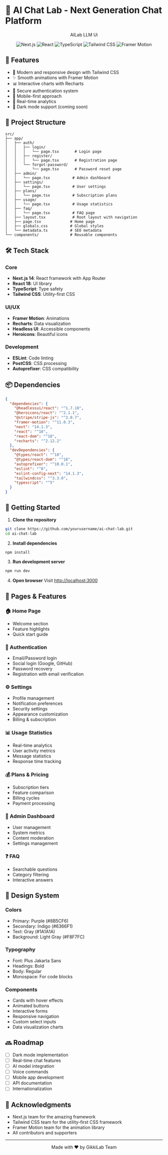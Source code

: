# 🤖 AI Chat Lab - Next Generation Chat Platform

<div align="center">
  AILab LLM Ui
  
  ![Next.js](https://img.shields.io/badge/Next.js-14.1.3-black)
  ![React](https://img.shields.io/badge/React-18.0.0-blue)
  ![TypeScript](https://img.shields.io/badge/TypeScript-5.0.0-blue)
  ![Tailwind CSS](https://img.shields.io/badge/Tailwind-3.3.0-38B2AC)
  ![Framer Motion](https://img.shields.io/badge/Framer_Motion-11.0.3-ff69b4)
</div>

## 🌟 Features

- 🎨 Modern and responsive design with Tailwind CSS
- ✨ Smooth animations with Framer Motion
- 📊 Interactive charts with Recharts
- 🔐 Secure authentication system
- 📱 Mobile-first approach
- 🎯 Real-time analytics
- 🌙 Dark mode support (coming soon)

## 📁 Project Structure

```
src/
├── app/
│   ├── auth/
│   │   ├── login/
│   │   │   └── page.tsx       # Login page
│   │   ├── register/
│   │   │   └── page.tsx       # Registration page
│   │   └── forgot-password/
│   │       └── page.tsx       # Password reset page
│   ├── admin/
│   │   └── page.tsx          # Admin dashboard
│   ├── settings/
│   │   └── page.tsx          # User settings
│   ├── plans/
│   │   └── page.tsx          # Subscription plans
│   ├── usage/
│   │   └── page.tsx          # Usage statistics
│   ├── faq/
│   │   └── page.tsx          # FAQ page
│   ├── layout.tsx            # Root layout with navigation
│   ├── page.tsx             # Home page
│   ├── globals.css          # Global styles
│   └── metadata.ts          # SEO metadata
└── components/              # Reusable components
```

## 🛠️ Tech Stack

### Core
- **Next.js 14**: React framework with App Router
- **React 18**: UI library
- **TypeScript**: Type safety
- **Tailwind CSS**: Utility-first CSS

### UI/UX
- **Framer Motion**: Animations
- **Recharts**: Data visualization
- **Headless UI**: Accessible components
- **Heroicons**: Beautiful icons

### Development
- **ESLint**: Code linting
- **PostCSS**: CSS processing
- **Autoprefixer**: CSS compatibility

## 📦 Dependencies

```json
{
  "dependencies": {
    "@headlessui/react": "^1.7.18",
    "@heroicons/react": "^2.1.1",
    "@stripe/stripe-js": "^3.0.7",
    "framer-motion": "^11.0.3",
    "next": "14.1.3",
    "react": "^18",
    "react-dom": "^18",
    "recharts": "^2.12.2"
  },
  "devDependencies": {
    "@types/react": "^18",
    "@types/react-dom": "^18",
    "autoprefixer": "^10.0.1",
    "eslint": "^8",
    "eslint-config-next": "14.1.3",
    "tailwindcss": "^3.3.0",
    "typescript": "^5"
  }
}
```

## 🚀 Getting Started

1. **Clone the repository**
```bash
git clone https://github.com/yourusername/ai-chat-lab.git
cd ai-chat-lab
```

2. **Install dependencies**
```bash
npm install
```

3. **Run development server**
```bash
npm run dev
```

4. **Open browser**
Visit [http://localhost:3000](http://localhost:3000)

## 📱 Pages & Features

### 🏠 Home Page
- Welcome section
- Feature highlights
- Quick start guide

### 🔐 Authentication
- Email/Password login
- Social login (Google, GitHub)
- Password recovery
- Registration with email verification

### ⚙️ Settings
- Profile management
- Notification preferences
- Security settings
- Appearance customization
- Billing & subscription

### 📊 Usage Statistics
- Real-time analytics
- User activity metrics
- Message statistics
- Response time tracking

### 💰 Plans & Pricing
- Subscription tiers
- Feature comparison
- Billing cycles
- Payment processing

### 👑 Admin Dashboard
- User management
- System metrics
- Content moderation
- Settings management

### ❓ FAQ
- Searchable questions
- Category filtering
- Interactive answers

## 🎨 Design System

### Colors
- Primary: Purple (#8B5CF6)
- Secondary: Indigo (#6366F1)
- Text: Gray (#1A1A1A)
- Background: Light Gray (#F8F7FC)

### Typography
- Font: Plus Jakarta Sans
- Headings: Bold
- Body: Regular
- Monospace: For code blocks

### Components
- Cards with hover effects
- Animated buttons
- Interactive forms
- Responsive navigation
- Custom select inputs
- Data visualization charts

## 🔜 Roadmap

- [ ] Dark mode implementation
- [ ] Real-time chat features
- [ ] AI model integration
- [ ] Voice commands
- [ ] Mobile app development
- [ ] API documentation
- [ ] Internationalization

## 🙏 Acknowledgments

- Next.js team for the amazing framework
- Tailwind CSS team for the utility-first CSS framework
- Framer Motion team for the animation library
- All contributors and supporters

---

<div align="center">
  Made with ❤️ by GikkiLab Team
</div>
